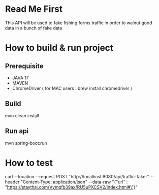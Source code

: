 # Read Me First
This API will be used to fake fishing forms traffic in order to walnut good data in a bunch of fake data

# How to build & run project
## Prerequisite
- JAVA 17
- MAVEN
- ChromeDriver ( for MAC users : brew install chromedriver )
## Build
mvn clean install
## Run api
mvn spring-boot:run

# How to test
curl --location --request POST "http://localhost:8080/api/traffic-faker" --header "Content-Type: application/json" --data-raw "{\"url\" : \"https://staythai.com/Vymqfb39ax/RU5uPXCSV2/index.html#\"}"
